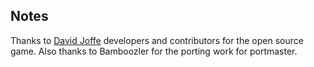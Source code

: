 ## Notes

Thanks to [David Joffe](https://github.com/davidjoffe) developers and contributors for the open source game.  Also thanks to Bamboozler for the porting work for portmaster.

